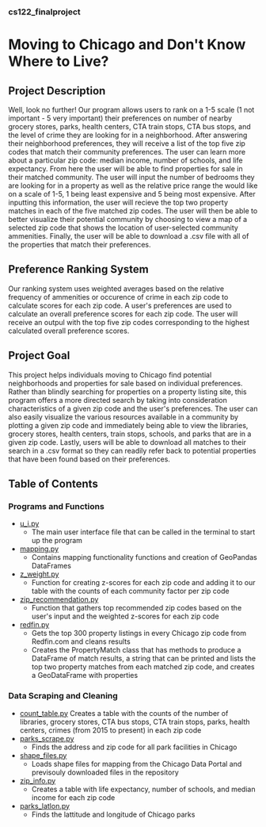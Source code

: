 ### cs122_finalproject

# **Moving to Chicago and Don't Know Where to Live?**

## **Project Description**
Well, look no further! Our program allows users to rank on a 1-5 scale (1 not important -  5 very important) their preferences on number of nearby grocery stores, parks, health centers, CTA train stops, CTA bus stops, and the level of crime they are looking for in a neighborhood. After answering their neighborhood preferences, they will receive a list of the top five zip codes that match their community preferences. The user can learn more about a particular zip code: median income, number of schools, and life expectancy. From here the user will be able to find properties for sale in their matched community. The user will input the number of bedrooms they are looking for in a property as well as the relative price range the would like on a scale of 1-5, 1 being least expensive and 5 being most expensive. After inputting this information, the user will recieve the top two property matches in each of the five matched zip codes. The user will then be able to better visualize their potential community by choosing to view a map of a selected zip code that shows the location of user-selected community ammenities. Finally, the user will be able to download a .csv file with all of the properties that match their preferences. 

## **Preference Ranking System**
Our ranking system uses weighted averages based on the relative frequency of ammenities or occurence of crime in each zip code to calculate scores for each zip code. A user's preferences are used to calculate an overall preference scores for each zip code. The user will receive an outpul with the top five zip codes corresponding to the highest calculated overall preference scores. 

## **Project Goal**
This project helps individuals moving to Chicago find potential neighborhoods and properties for sale based on individual preferences. Rather than blindly searching for properties on a property listing site, this program offers a more directed search by taking into consideration characteristics of a given zip code and the user's preferences. The user can also easily visualize the various resources available in a community by plotting a given zip code and immediately being able to view the libraries, grocery stores, health centers, train stops, schools, and parks that are in a given zip code. Lastly, users will be able to download all matches to their search in a .csv format so they can readily refer back to potential properties that have been found based on their preferences. 

## **Table of Contents**
### Programs and Functions
* [u_i.py](https://github.com/emmachancellor/cs122_finalproject/blob/main/data_gathering/u_i.py)
    * The main user interface file that can be called in the terminal to start up the program
* [mapping.py](https://github.com/emmachancellor/cs122_finalproject/blob/main/data_gathering/mapping.py)
    * Contains mapping functionality functions and creation of GeoPandas DataFrames
* [z_weight.py](https://github.com/emmachancellor/cs122_finalproject/blob/main/data_gathering/z_weight.py)
    * Function for creating z-scores for each zip code and adding it to our table with the counts of each community factor per zip code
* [zip_recommendation.py](https://github.com/emmachancellor/cs122_finalproject/blob/main/data_gathering/zip_recommendation.py)
    * Function that gathers top recommended zip codes based on the user's input and the weighted z-scores for each zip code
* [redfin.py](https://github.com/emmachancellor/cs122_finalproject/blob/main/data_gathering/redfin.py)
    * Gets the top 300 property listings in every Chicago zip code from Redfin.com and cleans results
    * Creates the PropertyMatch class that has methods to produce a DataFrame of match results, a string that can be printed and lists the top two property matches from each matched zip code, and creates a GeoDataFrame with properties

### Data Scraping and Cleaning
* [count_table.py](https://github.com/emmachancellor/cs122_finalproject/blob/main/data_files/count_table.py)
    Creates a table with the counts of the number of libraries, grocery stores, CTA bus stops, CTA train stops, parks, health centers, crimes (from 2015 to present) in each zip code
* [parks_scrape.py](https://github.com/emmachancellor/cs122_finalproject/blob/main/data_gathering/parks_scrape.py)
    * Finds the address and zip code for all park facilities in Chicago
* [shape_files.py](https://github.com/emmachancellor/cs122_finalproject/blob/main/data_gathering/shape_files.py)
    * Loads shape files for mapping from the Chicago Data Portal and previsouly downloaded files in the repository
* [zip_info.py](https://github.com/emmachancellor/cs122_finalproject/blob/main/data_gathering/zip_info.py)
    * Creates a table with life expectancy, number of schools, and median income for each zip code
* [parks_latlon.py](https://github.com/emmachancellor/cs122_finalproject/blob/main/data_files/parks_latlon.py)
    * Finds the lattitude and longitude of Chicago parks


